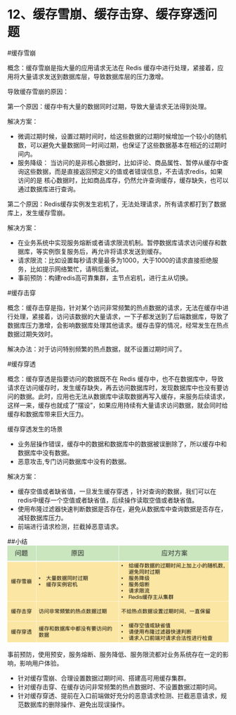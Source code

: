 # 12、缓存雪崩、缓存击穿、缓存穿透问题

#缓存雪崩

概念：缓存雪崩是指大量的应用请求无法在 Redis 缓存中进行处理，紧接着，应用将大量请求发送到数据库层，导致数据库层的压力激增。

导致缓存雪崩的原因：

第一个原因：缓存中有大量的数据同时过期，导致大量请求无法得到处理。

解决方案：

- 微调过期时候，设置过期时间时，给这些数据的过期时候增加一个较小的随机数，可以避免大量数据同一时间过期，也保证了这些数据基本在相近的过期时间内。
- 服务降级： 当访问的是非核心数据时，比如评论、商品属性、暂停从缓存中查询这些数据，而是直接返回预定义的值或者错误信息，不去请求redis，如果访问的是
核心数据时，比如商品库存，仍然允许查询缓存，缓存缺失，也可以通过数据库进行查询。
  
第二个原因：Redis缓存实例发生宕机了，无法处理请求，所有请求都打到了数据库上，发生缓存雪崩。

解决方案：
- 在业务系统中实现服务熔断或者请求限流机制。暂停数据库请求访问缓存和数据库，等实例恢复服务后，再允许将请求发送到缓存。
- 请求限流：比如设置每秒请求量最多为1000，大于1000的请求直接拒绝服务，比如提示网络繁忙，请稍后重试。
- 事前预防：构建redis高可靠集群，主节点宕机，进行主从切换。

#缓存击穿

概念：缓存击穿是指，针对某个访问非常频繁的热点数据的请求，无法在缓存中进行处理，紧接着，访问该数据的大量请求，一下子都发送到了后端数据库，导致了数据库压力激增，会影响数据库处理其他请求。缓存击穿的情况，经常发生在热点数据过期失效时。

解决办法：对于访问特别频繁的热点数据，就不设置过期时间了。

#缓存穿透

概念：缓存穿透是指要访问的数据既不在 Redis 缓存中，也不在数据库中，导致请求在访问缓存时，发生缓存缺失，再去访问数据库时，发现数据库中也没有要访问的数据。此时，应用也无法从数据库中读取数据再写入缓存，来服务后续请求，这样一来，缓存也就成了“摆设”，如果应用持续有大量请求访问数据，就会同时给缓存和数据库带来巨大压力。

缓存穿透发生的场景

- 业务层操作错误，缓存中的数据和数据库中的数据被误删除了，所以缓存中和数据库中没有数据。
- 恶意攻击,专门访问数据库中没有的数据。

解决方案：
- 缓存空值或者缺省值，一旦发生缓存穿透 ，针对查询的数据，我们可以在redis中缓存一个空值或者缺省值，后续操作读取空值或者缺省值。
- 使用布隆过滤器快速判断数据是否存在，避免从数据库中查询数据是否存在，减轻数据库压力。
- 前端进行请求检测，拦截掉恶意请求。

##小结
![](../image/redis24.png)

事前预防，使用预安，服务熔断、服务降低、服务限流都对业务系统存在一定的影响，影响用户体验。

- 针对缓存雪崩、合理设置数据过期时间、搭建高可用缓存集群。
- 针对缓存击穿、在缓存访问非常频繁的热点数据时、不设置数据过期时间。
- 针对缓存穿透、提前在入口前端做好充分的恶意请求检测、拦截恶意请求，规范数据库的删除操作、避免出现误操作。









